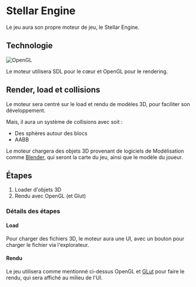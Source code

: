 # Stellar Engine

Le jeu aura son propre moteur de jeu, le Stellar Engine. 

## Technologie

![OpenGL](https://img.shields.io/badge/OpenGL-FFFFFF?style=for-the-badge&logo=OpenGL)

Le moteur utilisera SDL pour le cœur et OpenGL pour le rendering.

## Render, load et collisions

Le moteur sera centré sur le load et rendu de modèles 3D, pour faciliter son développement.

Mais, il aura un système de collisions avec soit :

- Des sphères autour des blocs
- AABB

Le moteur chargera des objets 3D provenant de logiciels de Modélisation comme [Blender](https://fr.m.wikipedia.org/wiki/Blender), qui seront la carte du jeu, ainsi que le modèle du joueur.


## Étapes

1. Loader d'objets 3D
2. Rendu avec OpenGL (et Glut)

### Détails des étapes

#### Load

Pour charger des fichiers 3D, le moteur aura une UI, avec un bouton pour charger le fichier via l'explorateur.

#### Rendu

Le jeu utilisera comme mentionné ci-dessus OpenGL et [GLut](https://en.m.wikipedia.org/wiki/OpenGL_Utility_Toolkit) pour faire le rendu, qui sera affiché au milieu de l'UI.

